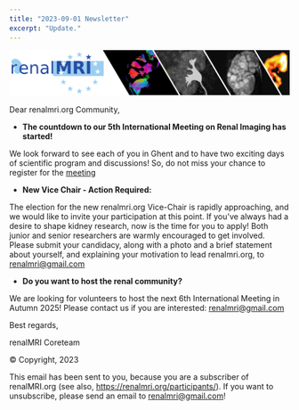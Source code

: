 ```yaml
---
title: "2023-09-01 Newsletter"
excerpt: "Update."
---
```


![image-center](/assets/images/newsletter_renalMRI.png)

Dear renalmri.org Community,

- **The countdown to our 5th International Meeting on Renal Imaging has started!**

We look forward to see each of you in Ghent and to have two exciting days of scientific program and discussions! So, do not miss your chance to register for the [meeting](https://renalmri.org/events/gent2023)
- **New Vice Chair - Action Required:**

The election for the new renalmri.org Vice-Chair is rapidly approaching, and we would like to invite your participation at this point. If you've always had a desire to shape kidney research, now is the time for you to apply!
Both junior and senior researchers are warmly encouraged to get involved.
Please submit your candidacy, along with a photo and a brief statement about yourself, and explaining your motivation to lead renalmri.org, to [renalmri@gmail.com](mailto:renalmri@gmail.com)
- **Do you want to host the renal community?**

We are looking for volunteers to host the next 6th International Meeting in Autumn 2025! Please contact us if you are interested: [renalmri@gmail.com](mailto:renalmri@gmail.com)

Best regards,

renalMRI Coreteam

© Copyright, 2023

This email has been sent to you, because you are a subscriber of renalMRI.org (see also, https://renalmri.org/participants/).
If you want to unsubscribe, please send an email to renalmri@gmail.com!
